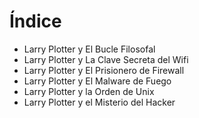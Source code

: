 # Índice

* Larry Plotter y El Bucle Filosofal
* Larry Plotter y La Clave Secreta del Wifi
* Larry Plotter y El Prisionero de Firewall
* Larry Plotter y El Malware de Fuego
* Larry Plotter y la Orden de Unix
* Larry Plotter y el Misterio del Hacker
